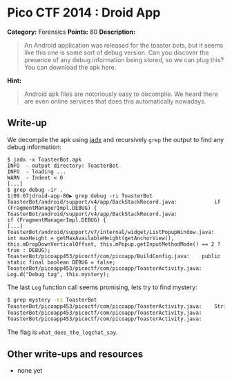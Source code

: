 # Pico CTF 2014 : Droid App

**Category:** Forensics
**Points:** 80
**Description:**

>An Android application was released for the toaster bots, but it seems like this one is some sort of debug version. Can you discover the presence of any debug information being stored, so we can plug this?
You can download the apk here.

**Hint:**
>Android apk files are notoriously easy to decompile. We heard there are even online services that does this automatically nowadays.

## Write-up

We decompile the apk using [jadx](https://github.com/skylot/jadx) and recursively `grep` the output to find any debug information:

```
$ jadx -x ToasterBot.apk 
INFO  - output directory: ToasterBot
INFO  - loading ...
WARN  - Indent < 0
[...]
$ grep debug -ir .
1∣09ː07∣droid-app-80▶ grep debug -ri ToasterBot
ToasterBot/android/support/v4/app/BackStackRecord.java:            if (FragmentManagerImpl.DEBUG) {
ToasterBot/android/support/v4/app/BackStackRecord.java:                    if (FragmentManagerImpl.DEBUG) {
[...]
ToasterBot/android/support/v7/internal/widget/ListPopupWindow.java:        int maxHeight = getMaxAvailableHeight(getAnchorView(), this.mDropDownVerticalOffset, this.mPopup.getInputMethodMode() == 2 ? true : DEBUG);
ToasterBot/picoapp453/picoctf/com/picoapp/BuildConfig.java:    public static final boolean DEBUG = false;
ToasterBot/picoapp453/picoctf/com/picoapp/ToasterActivity.java:        Log.d("Debug tag", this.mystery);
```

The last `Log` function call seems promising, lets try to find mystery:

```bash
$ grep mystery -ri ToasterBot
ToasterBot/picoapp453/picoctf/com/picoapp/ToasterActivity.java:    String mystery;
ToasterBot/picoapp453/picoctf/com/picoapp/ToasterActivity.java:        this.mystery = new String(new char[]{'f', 'l', 'a', 'g', ' ', 'i', 's', ':', ' ', 'w', 'h', 'a', 't', '_', 'd', 'o', 'e', 's', '_', 't', 'h', 'e', '_', 'l', 'o', 'g', 'c', 'a', 't', '_', 's', 'a', 'y'});
ToasterBot/picoapp453/picoctf/com/picoapp/ToasterActivity.java:        Log.d("Debug tag", this.mystery);
```

The flag is `what_does_the_logchat_say`.

## Other write-ups and resources

* none yet
